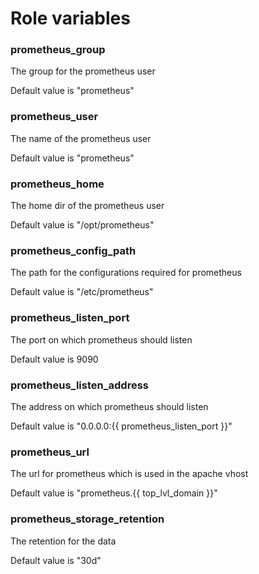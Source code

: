 # Role variables

### prometheus_group
The group for the prometheus user

Default value is "prometheus"

### prometheus_user
The name of the prometheus user

Default value is "prometheus"

### prometheus_home
The home dir of the prometheus user

Default value is "/opt/prometheus"

### prometheus_config_path
The path for the configurations required for prometheus

Default value is "/etc/prometheus"

### prometheus_listen_port
The port on which prometheus should listen

Default value is 9090

### prometheus_listen_address
The address on which prometheus should listen

Default value is "0.0.0.0:{{ prometheus_listen_port }}"

### prometheus_url
The url for prometheus which is used in the apache vhost

Default value is "prometheus.{{ top_lvl_domain }}"


### prometheus_storage_retention
The retention for the data

Default value is "30d"